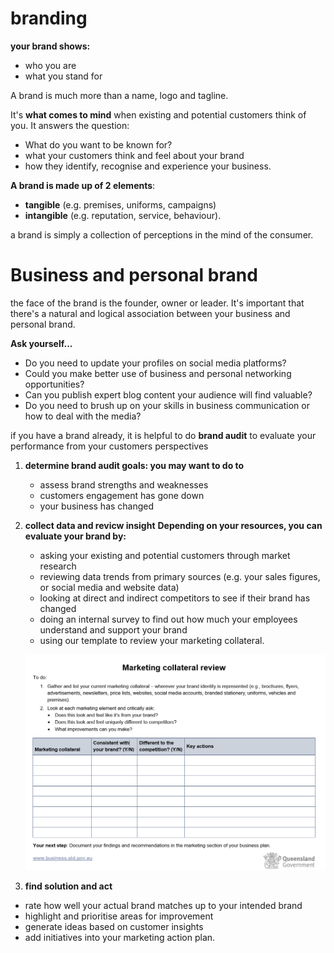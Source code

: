# branding
**your brand shows:**
- who you are
- what you stand for

A brand is much more than a name, logo and tagline.

It's **what comes to mind** when existing and potential customers think of you. It answers the question:

- What do you want to be known for?
- what your customers think and feel about your brand
- how they identify, recognise and experience your business.

**A brand is made up of 2 elements**:
- **tangible** (e.g. premises, uniforms, campaigns)
- **intangible** (e.g. reputation, service, behaviour).

a brand is simply a collection of perceptions in the mind of the consumer.

# Business and personal brand
the face of the brand is the founder, owner or leader. It's important that there's a natural and logical association between your business and personal brand.

**Ask yourself...**
- Do you need to update your profiles on social media platforms?
- Could you make better use of business and personal networking opportunities?
- Can you publish expert blog content your audience will find valuable?
- Do you need to brush up on your skills in business communication or how to deal with the media?

if you have a brand already, it is helpful to do **brand audit** to evaluate your performance from your customers perspectives
1. **determine brand audit goals: you may want to do to**
    - assess brand strengths and weaknesses
    - customers engagement has gone down
    - your business has changed
2. **collect data and revicw insight**
   **Depending on your resources, you can evaluate your brand by:**
    - asking your existing and potential customers through market research
    - reviewing data trends from primary sources (e.g. your sales figures, or social media and website data)
    - looking at direct and indirect competitors to see if their brand has changed
    - doing an internal survey to find out how much your employees understand and support your brand
    - using our template to review your marketing collateral.

    ![](./marketingCollateral.png)

3. **find solution and act**
- rate how well your actual brand matches up to your intended brand
- highlight and prioritise areas for improvement
- generate ideas based on customer insights
- add initiatives into your marketing action plan.